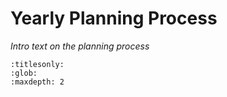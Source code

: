 # Yearly Planning Process

_Intro text on the planning process_

```{toctree}
:titlesonly:
:glob:
:maxdepth: 2

```
